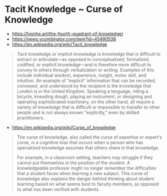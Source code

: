 # Tacit Knowledge ~ Curse of Knowledge

* https://lyonhe.art/the-fourth-quadrant-of-knowledge/
* https://news.ycombinator.com/item?id=45490538
* https://en.wikipedia.org/wiki/Tacit_knowledge

>Tacit knowledge or implicit knowledge is knowledge that is difficult to extract or articulate—as opposed to conceptualized, formalized, codified, or explicit knowledge—and is therefore more difficult to convey to others through verbalization or writing. Examples of this include individual wisdom, experience, insight, motor skill, and intuition. An example of "explicit" information that can be recorded, conveyed, and understood by the recipient is the knowledge that London is in the United Kingdom. Speaking a language, riding a bicycle, kneading dough, playing an instrument, or designing and operating sophisticated machinery, on the other hand, all require a variety of knowledge that is difficult or impossible to transfer to other people and is not always known "explicitly," even by skilled practitioners.

* https://en.wikipedia.org/wiki/Curse_of_knowledge

>The curse of knowledge, also called the curse of expertise or expert's curse, is a cognitive bias that occurs when a person who has specialized knowledge assumes that others share in that knowledge.
>
>For example, in a classroom setting, teachers may struggle if they cannot put themselves in the position of the student. A knowledgeable professor might no longer remember the difficulties that a student faces when learning a new subject. This curse of knowledge also explains the danger behind thinking about student learning based on what seems best to faculty members, as opposed to what has been verified with students.

